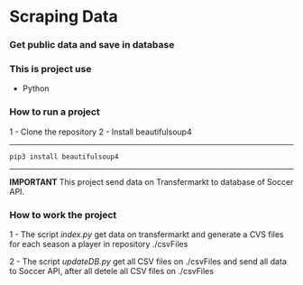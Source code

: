 # Scraping Data
### Get public data and save in database

### This is project use
- Python

### How to run a project
1 - Clone the repository
2 - Install beautifulsoup4

---
    pip3 install beautifulsoup4
---

**IMPORTANT**
This project send data on Transfermarkt to database of Soccer API.

### How to work the project

1 - The script _index.py_ get data on transfermarkt and generate a CVS files for each season a player in repository ./csvFiles

2 - The script _updateDB.py_ get all CSV files on ./csvFiles and send all data to Soccer API, after all detele all CSV files on ./csvFiles
